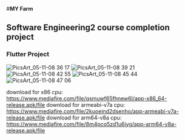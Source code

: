 #**MY Farm**
## Software Engineering2 course completion project
### Flutter Project 


![PicsArt_05-11-08 36 17](https://user-images.githubusercontent.com/56609281/191248695-e8c5200d-fee7-4f35-b7ad-37284bb7d491.jpg)
![PicsArt_05-11-08 39 21](https://user-images.githubusercontent.com/56609281/191248697-87e399a2-30de-45e1-b51a-33dcc1d3f484.jpg)
![PicsArt_05-11-08 42 55](https://user-images.githubusercontent.com/56609281/191248676-7fc54d4d-93e3-4374-a464-6805ee4b49ae.jpg)
![PicsArt_05-11-08 45 44](https://user-images.githubusercontent.com/56609281/191248688-0e8020af-2f64-4d31-8983-fc831420d3c0.jpg)
![PicsArt_05-11-08 47 06](https://user-images.githubusercontent.com/56609281/191248693-65fce690-e822-4400-904c-e0654caaa88b.jpg)

download for x86 cpu:
https://www.mediafire.com/file/qsmuwf65fhnew6l/app-x86_64-release.apk/file
download for armeabi-v7a cpu:
https://www.mediafire.com/file/2kuoeind2dsenho/app-armeabi-v7a-release.apk/file
download for arm64-v8a cpu:
https://www.mediafire.com/file/8m4pcq5zd1u6jyg/app-arm64-v8a-release.apk/file

